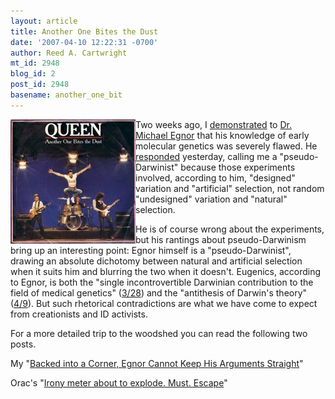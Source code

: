 ```yaml
---
layout: article
title: Another One Bites the Dust
date: '2007-04-10 12:22:31 -0700'
author: Reed A. Cartwright
mt_id: 2948
blog_id: 2
post_id: 2948
basename: another_one_bit
---
```

<img src="/uploads/2007/200px-Another_one_bites_the_dust.jpg" alt="200px-Another_one_bites_the_dust.jpg" width="200" height="199" style="float:left;" />

Two weeks ago, I [demonstrated](http://dererumnatura.us/archives/2007/03/the_addiction_o.html) to [Dr. Michael Egnor](http://scienceblogs.com/clock/2007/03/michael_egnor_who.php) that his knowledge of early molecular genetics was severely flawed.  He [responded](http://www.evolutionnews.org/2007/04/pseudodarwinism.html) yesterday, calling me a "pseudo-Darwinist" because those experiments involved, according to him, "designed" variation and "artificial" selection, not random "undesigned" variation and "natural" selection.

He is of course wrong about the experiments, but his rantings about pseudo-Darwinism bring up an interesting point: Egnor himself is a "pseudo-Darwinist", drawing an absolute dichotomy between natural and artificial selection when it suits him and blurring the two when it doesn't.  Eugenics, according to Egnor, is both the "single incontrovertible Darwinian contribution to the field of medical genetics" ([3/28](http://www.evolutionnews.org/2007/03/darwin_mendel_watson_and_crick.html)) and the "antithesis of Darwin's theory" ([4/9](http://www.evolutionnews.org/2007/04/pseudodarwinism.html)).  But such rhetorical contradictions are what we have come to expect from creationists and ID activists.

For a more detailed trip to the woodshed you can read the following two posts.

My "[Backed into a Corner, Egnor Cannot Keep His Arguments Straight](http://dererumnatura.us/archives/2007/04/backed_into_a_c.html)"

Orac's "[Irony meter about to explode. Must. Escape](http://scienceblogs.com/insolence/2007/04/irony_meter_about_to_explode_must_escape.php)"
